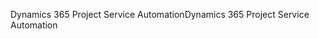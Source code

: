 <span data-ttu-id="2192b-101">Dynamics 365 Project Service Automation</span><span class="sxs-lookup"><span data-stu-id="2192b-101">Dynamics 365 Project Service Automation</span></span>
